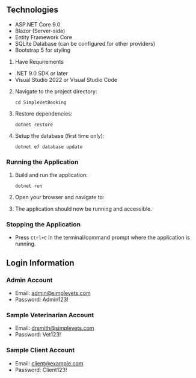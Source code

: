 
## Technologies

- ASP.NET Core 9.0
- Blazor (Server-side)
- Entity Framework Core
- SQLite Database (can be configured for other providers)
- Bootstrap 5 for styling

1. Have Requirements

- .NET 9.0 SDK or later
- Visual Studio 2022 or Visual Studio Code

2. Navigate to the project directory:
   ```
   cd SimpleVetBooking
   ```

3. Restore dependencies:
   ```
   dotnet restore
   ```

4. Setup the database (first time only):
   ```
   dotnet ef database update
   ```

### Running the Application

1. Build and run the application:
   ```
   dotnet run
   ```

2. Open your browser and navigate to:

3. The application should now be running and accessible.

### Stopping the Application

- Press `Ctrl+C` in the terminal/command prompt where the application is running.

## Login Information

### Admin Account
- Email: admin@simplevets.com
- Password: Admin123!

### Sample Veterinarian Account
- Email: drsmith@simplevets.com
- Password: Vet123!

### Sample Client Account
- Email: client@example.com
- Password: Client123!
